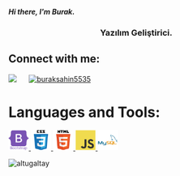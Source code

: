 **_Hi there, I'm Burak._**


<h3><div align="center"><p>Yazılım Geliştirici.</p> </div></h3>


## Connect with me:
<a href="https://www.linkedin.com/in/buraksahinturk/" rel="nofollow"><img width="40" src="https://camo.githubusercontent.com/f2fe6aaa8f2d385a9a5c68fabea2ef9ee8b0e505611cf9bf5d4689fcdc5669ac/68747470733a2f2f756e706b672e636f6d2f73696d706c652d69636f6e734076342f69636f6e732f6c696e6b6564696e2e737667" align="left" data-canonical-src="https://unpkg.com/simple-icons@v4/icons/linkedin.svg" style="max-width: 100%;"></a>

<a href="https://www.hackerrank.com/buraksahin5535" rel="nofollow"><img align="center" src="https://raw.githubusercontent.com/rahuldkjain/github-profile-readme-generator/master/src/images/icons/Social/hackerrank.svg" alt="buraksahin5535" height="40" width="40" style="max-width: 100%;"></a>

# Languages and Tools:
  
<p align="left" dir="auto"> <a href="https://getbootstrap.com" rel="nofollow"> <img src="https://raw.githubusercontent.com/devicons/devicon/master/icons/bootstrap/bootstrap-plain-wordmark.svg" alt="bootstrap" width="40" height="40" style="max-width: 100%;"> </a> <a href="https://www.cprogramming.com/" rel="nofollow"> <a href="https://www.w3schools.com/css/" rel="nofollow"> <img src="https://raw.githubusercontent.com/devicons/devicon/master/icons/css3/css3-original-wordmark.svg" alt="css3" width="40" height="40" style="max-width: 100%;"> </a> <a href="https://www.w3.org/html/" rel="nofollow"> <img src="https://raw.githubusercontent.com/devicons/devicon/master/icons/html5/html5-original-wordmark.svg" alt="html5" width="40" height="40" style="max-width: 100%;"> </a> <a href="https://developer.mozilla.org/en-US/docs/Web/JavaScript" rel="nofollow"> <img src="https://raw.githubusercontent.com/devicons/devicon/master/icons/javascript/javascript-original.svg" alt="javascript" width="40" height="40" style="max-width: 100%;"> </a> <a href="https://www.mysql.com/" rel="nofollow"> <img src="https://raw.githubusercontent.com/devicons/devicon/master/icons/mysql/mysql-original-wordmark.svg" alt="mysql" width="40" height="40" style="max-width: 100%;"> </a> </p>

<a target="_blank" rel="noopener noreferrer" href="https://camo.githubusercontent.com/3457f74a531eabef6427d01369ed057d69a5a72bb922e0e33aca38929e7c78b6/68747470733a2f2f6769746875622d726561646d652d73746174732e76657263656c2e6170702f6170692f746f702d6c616e67733f757365726e616d653d616c747567616c7461792673686f775f69636f6e733d74727565266c6f63616c653d656e266c61796f75743d636f6d70616374"><img align="left" src="https://camo.githubusercontent.com/3457f74a531eabef6427d01369ed057d69a5a72bb922e0e33aca38929e7c78b6/68747470733a2f2f6769746875622d726561646d652d73746174732e76657263656c2e6170702f6170692f746f702d6c616e67733f757365726e616d653d616c747567616c7461792673686f775f69636f6e733d74727565266c6f63616c653d656e266c61796f75743d636f6d70616374" alt="altugaltay" data-canonical-src="https://github-readme-stats.vercel.app/api/top-langs?username=altugaltay&amp;show_icons=true&amp;locale=en&amp;layout=compact" style="max-width: 100%;"></a>

